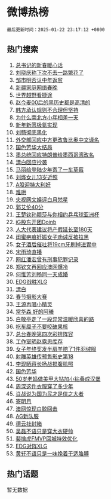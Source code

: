 # 微博热榜

`最后更新时间：2025-01-22 23:17:12 +0800`

## 热门搜索

1. [总书记的新春暖心话](https://m.weibo.cn/search?containerid=100103type%3D1%26t%3D10%26q%3D%23%E6%80%BB%E4%B9%A6%E8%AE%B0%E7%9A%84%E6%96%B0%E6%98%A5%E6%9A%96%E5%BF%83%E8%AF%9D%23&stream_entry_id=51&isnewpage=1&extparam=seat%3D1%26pos%3D0%26q%3D%2523%25E6%2580%25BB%25E4%25B9%25A6%25E8%25AE%25B0%25E7%259A%2584%25E6%2596%25B0%25E6%2598%25A5%25E6%259A%2596%25E5%25BF%2583%25E8%25AF%259D%2523%26stream_entry_id%3D51%26c_type%3D51%26dgr%3D0%26filter_type%3Drealtimehot%26cate%3D10103%26display_time%3D1737559031%26pre_seqid%3D173755903114501149600159)
1. [刘晓庆称下次不去一路繁花了](https://m.weibo.cn/search?containerid=100103type%3D1%26t%3D10%26q%3D%23%E5%88%98%E6%99%93%E5%BA%86%E7%A7%B0%E4%B8%8B%E6%AC%A1%E4%B8%8D%E5%8E%BB%E4%B8%80%E8%B7%AF%E7%B9%81%E8%8A%B1%E4%BA%86%23&stream_entry_id=31&isnewpage=1&extparam=seat%3D1%26band_rank%3D1%26flag%3D1%26c_type%3D31%26filter_type%3Drealtimehot%26realpos%3D1%26lcate%3D5001%26q%3D%2523%25E5%2588%2598%25E6%2599%2593%25E5%25BA%2586%25E7%25A7%25B0%25E4%25B8%258B%25E6%25AC%25A1%25E4%25B8%258D%25E5%258E%25BB%25E4%25B8%2580%25E8%25B7%25AF%25E7%25B9%2581%25E8%258A%25B1%25E4%25BA%2586%2523%26pos%3D0%26dgr%3D0%26cate%3D5001%26stream_entry_id%3D31%26display_time%3D1737559031%26pre_seqid%3D173755903114501149600159)
1. [邹市明否认中年返贫](https://m.weibo.cn/search?containerid=100103type%3D1%26t%3D10%26q%3D%23%E9%82%B9%E5%B8%82%E6%98%8E%E5%90%A6%E8%AE%A4%E4%B8%AD%E5%B9%B4%E8%BF%94%E8%B4%AB%23&stream_entry_id=31&isnewpage=1&extparam=seat%3D1%26band_rank%3D2%26flag%3D0%26c_type%3D31%26filter_type%3Drealtimehot%26realpos%3D2%26lcate%3D5001%26q%3D%2523%25E9%2582%25B9%25E5%25B8%2582%25E6%2598%258E%25E5%2590%25A6%25E8%25AE%25A4%25E4%25B8%25AD%25E5%25B9%25B4%25E8%25BF%2594%25E8%25B4%25AB%2523%26pos%3D1%26dgr%3D0%26cate%3D5001%26stream_entry_id%3D31%26display_time%3D1737559031%26pre_seqid%3D173755903114501149600159)
1. [新疆家庭网络春晚](https://m.weibo.cn/search?containerid=100103type%3D1%26t%3D10%26q%3D%23%E6%96%B0%E7%96%86%E5%AE%B6%E5%BA%AD%E7%BD%91%E7%BB%9C%E6%98%A5%E6%99%9A%23&stream_entry_id=31&isnewpage=1&extparam=seat%3D1%26band_rank%3D3%26flag%3D0%26c_type%3D31%26filter_type%3Drealtimehot%26realpos%3D3%26lcate%3D5001%26q%3D%2523%25E6%2596%25B0%25E7%2596%2586%25E5%25AE%25B6%25E5%25BA%25AD%25E7%25BD%2591%25E7%25BB%259C%25E6%2598%25A5%25E6%2599%259A%2523%26pos%3D2%26dgr%3D0%26cate%3D5001%26stream_entry_id%3D31%26display_time%3D1737559031%26pre_seqid%3D173755903114501149600159)
1. [世界越野看捷途](https://m.weibo.cn/search?containerid=100103type%3D1%26t%3D10%26q%3D%23%E4%B8%96%E7%95%8C%E8%B6%8A%E9%87%8E%E7%9C%8B%E6%8D%B7%E9%80%94%23&stream_entry_id=31&isnewpage=1&extparam=seat%3D1%26band_rank%3D4%26c_type%3D31%26is_ad_pos%3D1%26filter_type%3Drealtimehot%26lcate%3D5001%26q%3D%2523%25E4%25B8%2596%25E7%2595%258C%25E8%25B6%258A%25E9%2587%258E%25E7%259C%258B%25E6%258D%25B7%25E9%2580%2594%2523%26topic_ad%3D1%26stream_entry_id%3D31%26pos%3D3%26dgr%3D0%26adid%3D273566%26cate%3D5001%26display_time%3D1737559031%26pre_seqid%3D173755903114501149600159)
1. [赵今麦00后的黑历史都是高清的](https://m.weibo.cn/search?containerid=100103type%3D1%26t%3D10%26q%3D%23%E8%B5%B5%E4%BB%8A%E9%BA%A600%E5%90%8E%E7%9A%84%E9%BB%91%E5%8E%86%E5%8F%B2%E9%83%BD%E6%98%AF%E9%AB%98%E6%B8%85%E7%9A%84%23&stream_entry_id=31&isnewpage=1&extparam=seat%3D1%26band_rank%3D4%26flag%3D2%26c_type%3D31%26filter_type%3Drealtimehot%26realpos%3D4%26lcate%3D5001%26q%3D%2523%25E8%25B5%25B5%25E4%25BB%258A%25E9%25BA%25A600%25E5%2590%258E%25E7%259A%2584%25E9%25BB%2591%25E5%258E%2586%25E5%258F%25B2%25E9%2583%25BD%25E6%2598%25AF%25E9%25AB%2598%25E6%25B8%2585%25E7%259A%2584%2523%26pos%3D4%26dgr%3D0%26cate%3D5001%26stream_entry_id%3D31%26display_time%3D1737559031%26pre_seqid%3D173755903114501149600159)
1. [韩方承认规则不合理但坚持](https://m.weibo.cn/search?containerid=100103type%3D1%26t%3D10%26q%3D%23%E9%9F%A9%E6%96%B9%E6%89%BF%E8%AE%A4%E8%A7%84%E5%88%99%E4%B8%8D%E5%90%88%E7%90%86%E4%BD%86%E5%9D%9A%E6%8C%81%23&stream_entry_id=31&isnewpage=1&extparam=seat%3D1%26band_rank%3D5%26flag%3D2%26c_type%3D31%26filter_type%3Drealtimehot%26realpos%3D5%26lcate%3D5001%26q%3D%2523%25E9%259F%25A9%25E6%2596%25B9%25E6%2589%25BF%25E8%25AE%25A4%25E8%25A7%2584%25E5%2588%2599%25E4%25B8%258D%25E5%2590%2588%25E7%2590%2586%25E4%25BD%2586%25E5%259D%259A%25E6%258C%2581%2523%26pos%3D5%26dgr%3D0%26cate%3D5001%26stream_entry_id%3D31%26display_time%3D1737559031%26pre_seqid%3D173755903114501149600159)
1. [为什么南北方小年相差一天](https://m.weibo.cn/search?containerid=100103type%3D1%26t%3D10%26q%3D%23%E4%B8%BA%E4%BB%80%E4%B9%88%E5%8D%97%E5%8C%97%E6%96%B9%E5%B0%8F%E5%B9%B4%E7%9B%B8%E5%B7%AE%E4%B8%80%E5%A4%A9%23&stream_entry_id=31&isnewpage=1&extparam=seat%3D1%26band_rank%3D6%26flag%3D0%26c_type%3D31%26filter_type%3Drealtimehot%26realpos%3D6%26lcate%3D5001%26q%3D%2523%25E4%25B8%25BA%25E4%25BB%2580%25E4%25B9%2588%25E5%258D%2597%25E5%258C%2597%25E6%2596%25B9%25E5%25B0%258F%25E5%25B9%25B4%25E7%259B%25B8%25E5%25B7%25AE%25E4%25B8%2580%25E5%25A4%25A9%2523%26pos%3D6%26dgr%3D0%26cate%3D5001%26stream_entry_id%3D31%26display_time%3D1737559031%26pre_seqid%3D173755903114501149600159)
1. [新年新愿极氪实现](https://m.weibo.cn/search?containerid=100103type%3D1%26t%3D10%26q%3D%23%E6%96%B0%E5%B9%B4%E6%96%B0%E6%84%BF%E6%9E%81%E6%B0%AA%E5%AE%9E%E7%8E%B0%23&stream_entry_id=31&isnewpage=1&extparam=seat%3D1%26band_rank%3D7%26c_type%3D31%26is_ad_pos%3D1%26filter_type%3Drealtimehot%26lcate%3D5001%26q%3D%2523%25E6%2596%25B0%25E5%25B9%25B4%25E6%2596%25B0%25E6%2584%25BF%25E6%259E%2581%25E6%25B0%25AA%25E5%25AE%259E%25E7%258E%25B0%2523%26topic_ad%3D1%26stream_entry_id%3D31%26pos%3D7%26dgr%3D0%26adid%3D273510%26cate%3D5001%26display_time%3D1737559031%26pre_seqid%3D173755903114501149600159)
1. [刘畅彻底黑化](https://m.weibo.cn/search?containerid=100103type%3D1%26t%3D10%26q%3D%23%E5%88%98%E7%95%85%E5%BD%BB%E5%BA%95%E9%BB%91%E5%8C%96%23&stream_entry_id=31&isnewpage=1&extparam=seat%3D1%26band_rank%3D7%26flag%3D2%26c_type%3D31%26filter_type%3Drealtimehot%26realpos%3D7%26lcate%3D5001%26q%3D%2523%25E5%2588%2598%25E7%2595%2585%25E5%25BD%25BB%25E5%25BA%2595%25E9%25BB%2591%25E5%258C%2596%2523%26pos%3D8%26dgr%3D0%26cate%3D5001%26stream_entry_id%3D31%26display_time%3D1737559031%26pre_seqid%3D173755903114501149600159)
1. [外交部回应中方更改鲁比奥中文译名](https://m.weibo.cn/search?containerid=100103type%3D1%26t%3D10%26q%3D%23%E5%A4%96%E4%BA%A4%E9%83%A8%E5%9B%9E%E5%BA%94%E4%B8%AD%E6%96%B9%E6%9B%B4%E6%94%B9%E9%B2%81%E6%AF%94%E5%A5%A5%E4%B8%AD%E6%96%87%E8%AF%91%E5%90%8D%23&stream_entry_id=31&isnewpage=1&extparam=seat%3D1%26band_rank%3D8%26flag%3D1%26c_type%3D31%26filter_type%3Drealtimehot%26realpos%3D8%26lcate%3D5001%26q%3D%2523%25E5%25A4%2596%25E4%25BA%25A4%25E9%2583%25A8%25E5%259B%259E%25E5%25BA%2594%25E4%25B8%25AD%25E6%2596%25B9%25E6%259B%25B4%25E6%2594%25B9%25E9%25B2%2581%25E6%25AF%2594%25E5%25A5%25A5%25E4%25B8%25AD%25E6%2596%2587%25E8%25AF%2591%25E5%2590%258D%2523%26pos%3D9%26dgr%3D0%26cate%3D5001%26stream_entry_id%3D31%26display_time%3D1737559031%26pre_seqid%3D173755903114501149600159)
1. [国色芳华大结局](https://m.weibo.cn/search?containerid=100103type%3D1%26t%3D10%26q%3D%E5%9B%BD%E8%89%B2%E8%8A%B3%E5%8D%8E%E5%A4%A7%E7%BB%93%E5%B1%80&stream_entry_id=31&isnewpage=1&extparam=seat%3D1%26band_rank%3D9%26flag%3D0%26c_type%3D31%26filter_type%3Drealtimehot%26realpos%3D9%26lcate%3D5001%26q%3D%25E5%259B%25BD%25E8%2589%25B2%25E8%258A%25B3%25E5%258D%258E%25E5%25A4%25A7%25E7%25BB%2593%25E5%25B1%2580%26pos%3D10%26dgr%3D0%26cate%3D5001%26stream_entry_id%3D31%26display_time%3D1737559031%26pre_seqid%3D173755903114501149600159)
1. [墨总统回应特朗普给墨西哥湾改名](https://m.weibo.cn/search?containerid=100103type%3D1%26t%3D10%26q%3D%23%E5%A2%A8%E6%80%BB%E7%BB%9F%E5%9B%9E%E5%BA%94%E7%89%B9%E6%9C%97%E6%99%AE%E7%BB%99%E5%A2%A8%E8%A5%BF%E5%93%A5%E6%B9%BE%E6%94%B9%E5%90%8D%23&stream_entry_id=31&isnewpage=1&extparam=seat%3D1%26band_rank%3D10%26flag%3D1%26c_type%3D31%26filter_type%3Drealtimehot%26realpos%3D10%26lcate%3D5001%26q%3D%2523%25E5%25A2%25A8%25E6%2580%25BB%25E7%25BB%259F%25E5%259B%259E%25E5%25BA%2594%25E7%2589%25B9%25E6%259C%2597%25E6%2599%25AE%25E7%25BB%2599%25E5%25A2%25A8%25E8%25A5%25BF%25E5%2593%25A5%25E6%25B9%25BE%25E6%2594%25B9%25E5%2590%258D%2523%26pos%3D11%26dgr%3D0%26cate%3D5001%26stream_entry_id%3D31%26display_time%3D1737559031%26pre_seqid%3D173755903114501149600159)
1. [漂白回应抄袭](https://m.weibo.cn/search?containerid=100103type%3D1%26t%3D10%26q%3D%23%E6%BC%82%E7%99%BD%E5%9B%9E%E5%BA%94%E6%8A%84%E8%A2%AD%23&stream_entry_id=31&isnewpage=1&extparam=seat%3D1%26band_rank%3D11%26flag%3D1%26c_type%3D31%26filter_type%3Drealtimehot%26realpos%3D11%26lcate%3D5001%26q%3D%2523%25E6%25BC%2582%25E7%2599%25BD%25E5%259B%259E%25E5%25BA%2594%25E6%258A%2584%25E8%25A2%25AD%2523%26pos%3D12%26dgr%3D0%26cate%3D5001%26stream_entry_id%3D31%26display_time%3D1737559031%26pre_seqid%3D173755903114501149600159)
1. [马丽给登陆少年寄了一车草莓](https://m.weibo.cn/search?containerid=100103type%3D1%26t%3D10%26q%3D%23%E9%A9%AC%E4%B8%BD%E7%BB%99%E7%99%BB%E9%99%86%E5%B0%91%E5%B9%B4%E5%AF%84%E4%BA%86%E4%B8%80%E8%BD%A6%E8%8D%89%E8%8E%93%23&stream_entry_id=31&isnewpage=1&extparam=seat%3D1%26band_rank%3D12%26flag%3D1%26c_type%3D31%26filter_type%3Drealtimehot%26realpos%3D12%26lcate%3D5001%26q%3D%2523%25E9%25A9%25AC%25E4%25B8%25BD%25E7%25BB%2599%25E7%2599%25BB%25E9%2599%2586%25E5%25B0%2591%25E5%25B9%25B4%25E5%25AF%2584%25E4%25BA%2586%25E4%25B8%2580%25E8%25BD%25A6%25E8%258D%2589%25E8%258E%2593%2523%26pos%3D13%26dgr%3D0%26cate%3D5001%26stream_entry_id%3D31%26display_time%3D1737559031%26pre_seqid%3D173755903114501149600159)
1. [刘烨女儿13岁近照](https://m.weibo.cn/search?containerid=100103type%3D1%26t%3D10%26q%3D%23%E5%88%98%E7%83%A8%E5%A5%B3%E5%84%BF13%E5%B2%81%E8%BF%91%E7%85%A7%23&stream_entry_id=31&isnewpage=1&extparam=seat%3D1%26band_rank%3D13%26flag%3D0%26c_type%3D31%26filter_type%3Drealtimehot%26realpos%3D13%26lcate%3D5001%26q%3D%2523%25E5%2588%2598%25E7%2583%25A8%25E5%25A5%25B3%25E5%2584%25BF13%25E5%25B2%2581%25E8%25BF%2591%25E7%2585%25A7%2523%26pos%3D14%26dgr%3D0%26cate%3D5001%26stream_entry_id%3D31%26display_time%3D1737559031%26pre_seqid%3D173755903114501149600159)
1. [A股迎特大利好](https://m.weibo.cn/search?containerid=100103type%3D1%26t%3D10%26q%3D%23A%E8%82%A1%E8%BF%8E%E7%89%B9%E5%A4%A7%E5%88%A9%E5%A5%BD%23&stream_entry_id=31&isnewpage=1&extparam=seat%3D1%26band_rank%3D14%26flag%3D1%26c_type%3D31%26filter_type%3Drealtimehot%26realpos%3D14%26lcate%3D5001%26q%3D%2523A%25E8%2582%25A1%25E8%25BF%258E%25E7%2589%25B9%25E5%25A4%25A7%25E5%2588%25A9%25E5%25A5%25BD%2523%26pos%3D15%26dgr%3D0%26cate%3D5001%26stream_entry_id%3D31%26display_time%3D1737559031%26pre_seqid%3D173755903114501149600159)
1. [难哄](https://m.weibo.cn/search?containerid=100103type%3D1%26t%3D10%26q%3D%E9%9A%BE%E5%93%84&stream_entry_id=31&isnewpage=1&extparam=seat%3D1%26band_rank%3D15%26flag%3D0%26c_type%3D31%26filter_type%3Drealtimehot%26realpos%3D15%26lcate%3D5001%26q%3D%25E9%259A%25BE%25E5%2593%2584%26pos%3D16%26dgr%3D0%26cate%3D5001%26stream_entry_id%3D31%26display_time%3D1737559031%26pre_seqid%3D173755903114501149600159)
1. [央视网文娱评白月梵星](https://m.weibo.cn/search?containerid=100103type%3D1%26t%3D10%26q%3D%E5%A4%AE%E8%A7%86%E7%BD%91%E6%96%87%E5%A8%B1%E8%AF%84%E7%99%BD%E6%9C%88%E6%A2%B5%E6%98%9F&stream_entry_id=31&isnewpage=1&extparam=seat%3D1%26band_rank%3D16%26flag%3D0%26c_type%3D31%26filter_type%3Drealtimehot%26realpos%3D16%26lcate%3D5001%26q%3D%25E5%25A4%25AE%25E8%25A7%2586%25E7%25BD%2591%25E6%2596%2587%25E5%25A8%25B1%25E8%25AF%2584%25E7%2599%25BD%25E6%259C%2588%25E6%25A2%25B5%25E6%2598%259F%26pos%3D17%26dgr%3D0%26cate%3D5001%26stream_entry_id%3D31%26display_time%3D1737559031%26pre_seqid%3D173755903114501149600159)
1. [郭艾伦40分](https://m.weibo.cn/search?containerid=100103type%3D1%26t%3D10%26q%3D%23%E9%83%AD%E8%89%BE%E4%BC%A640%E5%88%86%23&stream_entry_id=31&isnewpage=1&extparam=seat%3D1%26band_rank%3D17%26flag%3D1%26c_type%3D31%26filter_type%3Drealtimehot%26realpos%3D17%26lcate%3D5001%26q%3D%2523%25E9%2583%25AD%25E8%2589%25BE%25E4%25BC%25A640%25E5%2588%2586%2523%26pos%3D18%26dgr%3D0%26cate%3D5001%26stream_entry_id%3D31%26display_time%3D1737559031%26pre_seqid%3D173755903114501149600159)
1. [王楚钦孙颖莎与你相约乒乓球亚洲杯](https://m.weibo.cn/search?containerid=100103type%3D1%26t%3D10%26q%3D%23%E7%8E%8B%E6%A5%9A%E9%92%A6%E5%AD%99%E9%A2%96%E8%8E%8E%E4%B8%8E%E4%BD%A0%E7%9B%B8%E7%BA%A6%E4%B9%92%E4%B9%93%E7%90%83%E4%BA%9A%E6%B4%B2%E6%9D%AF%23&stream_entry_id=31&isnewpage=1&extparam=seat%3D1%26band_rank%3D18%26flag%3D1%26c_type%3D31%26filter_type%3Drealtimehot%26realpos%3D18%26lcate%3D5001%26q%3D%2523%25E7%258E%258B%25E6%25A5%259A%25E9%2592%25A6%25E5%25AD%2599%25E9%25A2%2596%25E8%258E%258E%25E4%25B8%258E%25E4%25BD%25A0%25E7%259B%25B8%25E7%25BA%25A6%25E4%25B9%2592%25E4%25B9%2593%25E7%2590%2583%25E4%25BA%259A%25E6%25B4%25B2%25E6%259D%25AF%2523%26pos%3D19%26dgr%3D0%26cate%3D5001%26stream_entry_id%3D31%26display_time%3D1737559031%26pre_seqid%3D173755903114501149600159)
1. [iG股东开团Doinb](https://m.weibo.cn/search?containerid=100103type%3D1%26t%3D10%26q%3D%23iG%E8%82%A1%E4%B8%9C%E5%BC%80%E5%9B%A2Doinb%23&stream_entry_id=31&isnewpage=1&extparam=seat%3D1%26band_rank%3D19%26flag%3D1%26c_type%3D31%26filter_type%3Drealtimehot%26realpos%3D19%26lcate%3D5001%26q%3D%2523iG%25E8%2582%25A1%25E4%25B8%259C%25E5%25BC%2580%25E5%259B%25A2Doinb%2523%26pos%3D20%26dgr%3D0%26cate%3D5001%26stream_entry_id%3D31%26display_time%3D1737559031%26pre_seqid%3D173755903114501149600159)
1. [人大代表建议将产假延长至180天](https://m.weibo.cn/search?containerid=100103type%3D1%26t%3D10%26q%3D%23%E4%BA%BA%E5%A4%A7%E4%BB%A3%E8%A1%A8%E5%BB%BA%E8%AE%AE%E5%B0%86%E4%BA%A7%E5%81%87%E5%BB%B6%E9%95%BF%E8%87%B3180%E5%A4%A9%23&stream_entry_id=31&isnewpage=1&extparam=seat%3D1%26band_rank%3D20%26flag%3D0%26c_type%3D31%26filter_type%3Drealtimehot%26realpos%3D20%26lcate%3D5001%26q%3D%2523%25E4%25BA%25BA%25E5%25A4%25A7%25E4%25BB%25A3%25E8%25A1%25A8%25E5%25BB%25BA%25E8%25AE%25AE%25E5%25B0%2586%25E4%25BA%25A7%25E5%2581%2587%25E5%25BB%25B6%25E9%2595%25BF%25E8%2587%25B3180%25E5%25A4%25A9%2523%26pos%3D21%26dgr%3D0%26cate%3D5001%26stream_entry_id%3D31%26display_time%3D1737559031%26pre_seqid%3D173755903114501149600159)
1. [闺蜜疤痕妊娠女子劝诫反被拉黑](https://m.weibo.cn/search?containerid=100103type%3D1%26t%3D10%26q%3D%23%E9%97%BA%E8%9C%9C%E7%96%A4%E7%97%95%E5%A6%8A%E5%A8%A0%E5%A5%B3%E5%AD%90%E5%8A%9D%E8%AF%AB%E5%8F%8D%E8%A2%AB%E6%8B%89%E9%BB%91%23&stream_entry_id=31&isnewpage=1&extparam=seat%3D1%26band_rank%3D21%26flag%3D1%26c_type%3D31%26filter_type%3Drealtimehot%26realpos%3D21%26lcate%3D5001%26q%3D%2523%25E9%2597%25BA%25E8%259C%259C%25E7%2596%25A4%25E7%2597%2595%25E5%25A6%258A%25E5%25A8%25A0%25E5%25A5%25B3%25E5%25AD%2590%25E5%258A%259D%25E8%25AF%25AB%25E5%258F%258D%25E8%25A2%25AB%25E6%258B%2589%25E9%25BB%2591%2523%26pos%3D22%26dgr%3D0%26cate%3D5001%26stream_entry_id%3D31%26display_time%3D1737559031%26pre_seqid%3D173755903114501149600159)
1. [女子酒后催吐将19cm牙刷掉进胃中](https://m.weibo.cn/search?containerid=100103type%3D1%26t%3D10%26q%3D%23%E5%A5%B3%E5%AD%90%E9%85%92%E5%90%8E%E5%82%AC%E5%90%90%E5%B0%8619cm%E7%89%99%E5%88%B7%E6%8E%89%E8%BF%9B%E8%83%83%E4%B8%AD%23&stream_entry_id=31&isnewpage=1&extparam=seat%3D1%26band_rank%3D22%26flag%3D0%26c_type%3D31%26filter_type%3Drealtimehot%26realpos%3D22%26lcate%3D5001%26q%3D%2523%25E5%25A5%25B3%25E5%25AD%2590%25E9%2585%2592%25E5%2590%258E%25E5%2582%25AC%25E5%2590%2590%25E5%25B0%258619cm%25E7%2589%2599%25E5%2588%25B7%25E6%258E%2589%25E8%25BF%259B%25E8%2583%2583%25E4%25B8%25AD%2523%26pos%3D23%26dgr%3D0%26cate%3D5001%26stream_entry_id%3D31%26display_time%3D1737559031%26pre_seqid%3D173755903114501149600159)
1. [宋雨琦直播](https://m.weibo.cn/search?containerid=100103type%3D1%26t%3D10%26q%3D%E5%AE%8B%E9%9B%A8%E7%90%A6%E7%9B%B4%E6%92%AD&stream_entry_id=31&isnewpage=1&extparam=seat%3D1%26band_rank%3D23%26flag%3D1%26c_type%3D31%26filter_type%3Drealtimehot%26realpos%3D23%26lcate%3D5001%26q%3D%25E5%25AE%258B%25E9%259B%25A8%25E7%2590%25A6%25E7%259B%25B4%25E6%2592%25AD%26pos%3D24%26dgr%3D0%26cate%3D5001%26stream_entry_id%3D31%26display_time%3D1737559031%26pre_seqid%3D173755903114501149600159)
1. [网红潘宏曾有刑事犯罪记录](https://m.weibo.cn/search?containerid=100103type%3D1%26t%3D10%26q%3D%23%E7%BD%91%E7%BA%A2%E6%BD%98%E5%AE%8F%E6%9B%BE%E6%9C%89%E5%88%91%E4%BA%8B%E7%8A%AF%E7%BD%AA%E8%AE%B0%E5%BD%95%23&stream_entry_id=31&isnewpage=1&extparam=seat%3D1%26band_rank%3D24%26flag%3D2%26c_type%3D31%26filter_type%3Drealtimehot%26realpos%3D24%26lcate%3D5001%26q%3D%2523%25E7%25BD%2591%25E7%25BA%25A2%25E6%25BD%2598%25E5%25AE%258F%25E6%259B%25BE%25E6%259C%2589%25E5%2588%2591%25E4%25BA%258B%25E7%258A%25AF%25E7%25BD%25AA%25E8%25AE%25B0%25E5%25BD%2595%2523%26pos%3D25%26dgr%3D0%26cate%3D5001%26stream_entry_id%3D31%26display_time%3D1737559031%26pre_seqid%3D173755903114501149600159)
1. [郑钦文再回应澳网爆冷](https://m.weibo.cn/search?containerid=100103type%3D1%26t%3D10%26q%3D%23%E9%83%91%E9%92%A6%E6%96%87%E5%86%8D%E5%9B%9E%E5%BA%94%E6%BE%B3%E7%BD%91%E7%88%86%E5%86%B7%23&stream_entry_id=31&isnewpage=1&extparam=seat%3D1%26band_rank%3D25%26flag%3D1%26c_type%3D31%26filter_type%3Drealtimehot%26realpos%3D25%26lcate%3D5001%26q%3D%2523%25E9%2583%2591%25E9%2592%25A6%25E6%2596%2587%25E5%2586%258D%25E5%259B%259E%25E5%25BA%2594%25E6%25BE%25B3%25E7%25BD%2591%25E7%2588%2586%25E5%2586%25B7%2523%26pos%3D26%26dgr%3D0%26cate%3D5001%26stream_entry_id%3D31%26display_time%3D1737559031%26pre_seqid%3D173755903114501149600159)
1. [何惟芳刘畅同一天成婚](https://m.weibo.cn/search?containerid=100103type%3D1%26t%3D10%26q%3D%23%E4%BD%95%E6%83%9F%E8%8A%B3%E5%88%98%E7%95%85%E5%90%8C%E4%B8%80%E5%A4%A9%E6%88%90%E5%A9%9A%23&stream_entry_id=31&isnewpage=1&extparam=seat%3D1%26band_rank%3D26%26flag%3D1%26c_type%3D31%26filter_type%3Drealtimehot%26realpos%3D26%26lcate%3D5001%26q%3D%2523%25E4%25BD%2595%25E6%2583%259F%25E8%258A%25B3%25E5%2588%2598%25E7%2595%2585%25E5%2590%258C%25E4%25B8%2580%25E5%25A4%25A9%25E6%2588%2590%25E5%25A9%259A%2523%26pos%3D27%26dgr%3D0%26cate%3D5001%26stream_entry_id%3D31%26display_time%3D1737559031%26pre_seqid%3D173755903114501149600159)
1. [EDG战胜XLG](https://m.weibo.cn/search?containerid=100103type%3D1%26t%3D10%26q%3DEDG%E6%88%98%E8%83%9CXLG&stream_entry_id=31&isnewpage=1&extparam=seat%3D1%26band_rank%3D27%26flag%3D1%26c_type%3D31%26filter_type%3Drealtimehot%26realpos%3D27%26lcate%3D5001%26q%3DEDG%25E6%2588%2598%25E8%2583%259CXLG%26pos%3D28%26dgr%3D0%26cate%3D5001%26stream_entry_id%3D31%26display_time%3D1737559031%26pre_seqid%3D173755903114501149600159)
1. [漂白](https://m.weibo.cn/search?containerid=100103type%3D1%26t%3D10%26q%3D%E6%BC%82%E7%99%BD&stream_entry_id=31&isnewpage=1&extparam=seat%3D1%26band_rank%3D28%26flag%3D0%26c_type%3D31%26filter_type%3Drealtimehot%26realpos%3D28%26lcate%3D5001%26q%3D%25E6%25BC%2582%25E7%2599%25BD%26pos%3D29%26dgr%3D0%26cate%3D5001%26stream_entry_id%3D31%26display_time%3D1737559031%26pre_seqid%3D173755903114501149600159)
1. [春节摄影大赛](https://m.weibo.cn/search?containerid=100103type%3D1%26t%3D10%26q%3D%23%E6%98%A5%E8%8A%82%E6%91%84%E5%BD%B1%E5%A4%A7%E8%B5%9B%23&stream_entry_id=31&isnewpage=1&extparam=seat%3D1%26band_rank%3D29%26flag%3D1%26c_type%3D31%26filter_type%3Drealtimehot%26realpos%3D29%26lcate%3D5001%26q%3D%2523%25E6%2598%25A5%25E8%258A%2582%25E6%2591%2584%25E5%25BD%25B1%25E5%25A4%25A7%25E8%25B5%259B%2523%26pos%3D30%26dgr%3D0%26cate%3D5001%26stream_entry_id%3D31%26display_time%3D1737559031%26pre_seqid%3D173755903114501149600159)
1. [王源再唱小精灵](https://m.weibo.cn/search?containerid=100103type%3D1%26t%3D10%26q%3D%23%E7%8E%8B%E6%BA%90%E5%86%8D%E5%94%B1%E5%B0%8F%E7%B2%BE%E7%81%B5%23&stream_entry_id=31&isnewpage=1&extparam=seat%3D1%26band_rank%3D30%26flag%3D1%26c_type%3D31%26filter_type%3Drealtimehot%26realpos%3D30%26lcate%3D5001%26q%3D%2523%25E7%258E%258B%25E6%25BA%2590%25E5%2586%258D%25E5%2594%25B1%25E5%25B0%258F%25E7%25B2%25BE%25E7%2581%25B5%2523%26pos%3D31%26dgr%3D0%26cate%3D5001%26stream_entry_id%3D31%26display_time%3D1737559031%26pre_seqid%3D173755903114501149600159)
1. [常华森 好的阿曦](https://m.weibo.cn/search?containerid=100103type%3D1%26t%3D10%26q%3D%E5%B8%B8%E5%8D%8E%E6%A3%AE+%E5%A5%BD%E7%9A%84%E9%98%BF%E6%9B%A6&stream_entry_id=31&isnewpage=1&extparam=seat%3D1%26band_rank%3D31%26flag%3D0%26c_type%3D31%26filter_type%3Drealtimehot%26realpos%3D31%26lcate%3D5001%26q%3D%25E5%25B8%25B8%25E5%258D%258E%25E6%25A3%25AE%2520%25E5%25A5%25BD%25E7%259A%2584%25E9%2598%25BF%25E6%259B%25A6%26pos%3D32%26dgr%3D0%26cate%3D5001%26stream_entry_id%3D31%26display_time%3D1737559031%26pre_seqid%3D173755903114501149600159)
1. [白敬亭走了一段异常温暖欣喜的路](https://m.weibo.cn/search?containerid=100103type%3D1%26t%3D10%26q%3D%23%E7%99%BD%E6%95%AC%E4%BA%AD%E8%B5%B0%E4%BA%86%E4%B8%80%E6%AE%B5%E5%BC%82%E5%B8%B8%E6%B8%A9%E6%9A%96%E6%AC%A3%E5%96%9C%E7%9A%84%E8%B7%AF%23&stream_entry_id=31&isnewpage=1&extparam=seat%3D1%26band_rank%3D32%26flag%3D1%26c_type%3D31%26filter_type%3Drealtimehot%26realpos%3D32%26lcate%3D5001%26q%3D%2523%25E7%2599%25BD%25E6%2595%25AC%25E4%25BA%25AD%25E8%25B5%25B0%25E4%25BA%2586%25E4%25B8%2580%25E6%25AE%25B5%25E5%25BC%2582%25E5%25B8%25B8%25E6%25B8%25A9%25E6%259A%2596%25E6%25AC%25A3%25E5%2596%259C%25E7%259A%2584%25E8%25B7%25AF%2523%26pos%3D33%26dgr%3D0%26cate%3D5001%26stream_entry_id%3D31%26display_time%3D1737559031%26pre_seqid%3D173755903114501149600159)
1. [吃车厘子不要咬破果核](https://m.weibo.cn/search?containerid=100103type%3D1%26t%3D10%26q%3D%23%E5%90%83%E8%BD%A6%E5%8E%98%E5%AD%90%E4%B8%8D%E8%A6%81%E5%92%AC%E7%A0%B4%E6%9E%9C%E6%A0%B8%23&stream_entry_id=31&isnewpage=1&extparam=seat%3D1%26band_rank%3D33%26flag%3D0%26c_type%3D31%26filter_type%3Drealtimehot%26realpos%3D33%26lcate%3D5001%26q%3D%2523%25E5%2590%2583%25E8%25BD%25A6%25E5%258E%2598%25E5%25AD%2590%25E4%25B8%258D%25E8%25A6%2581%25E5%2592%25AC%25E7%25A0%25B4%25E6%259E%259C%25E6%25A0%25B8%2523%26pos%3D34%26dgr%3D0%26cate%3D5001%26stream_entry_id%3D31%26display_time%3D1737559031%26pre_seqid%3D173755903114501149600159)
1. [总台春晚第四次彩排阵容](https://m.weibo.cn/search?containerid=100103type%3D1%26t%3D10%26q%3D%23%E6%80%BB%E5%8F%B0%E6%98%A5%E6%99%9A%E7%AC%AC%E5%9B%9B%E6%AC%A1%E5%BD%A9%E6%8E%92%E9%98%B5%E5%AE%B9%23&stream_entry_id=31&isnewpage=1&extparam=seat%3D1%26band_rank%3D34%26flag%3D1%26c_type%3D31%26filter_type%3Drealtimehot%26realpos%3D34%26lcate%3D5001%26q%3D%2523%25E6%2580%25BB%25E5%258F%25B0%25E6%2598%25A5%25E6%2599%259A%25E7%25AC%25AC%25E5%259B%259B%25E6%25AC%25A1%25E5%25BD%25A9%25E6%258E%2592%25E9%2598%25B5%25E5%25AE%25B9%2523%26pos%3D35%26dgr%3D0%26cate%3D5001%26stream_entry_id%3D31%26display_time%3D1737559031%26pre_seqid%3D173755903114501149600159)
1. [工作室晒赵露思库存](https://m.weibo.cn/search?containerid=100103type%3D1%26t%3D10%26q%3D%23%E5%B7%A5%E4%BD%9C%E5%AE%A4%E6%99%92%E8%B5%B5%E9%9C%B2%E6%80%9D%E5%BA%93%E5%AD%98%23&stream_entry_id=31&isnewpage=1&extparam=seat%3D1%26band_rank%3D35%26flag%3D1%26c_type%3D31%26filter_type%3Drealtimehot%26realpos%3D35%26lcate%3D5001%26q%3D%2523%25E5%25B7%25A5%25E4%25BD%259C%25E5%25AE%25A4%25E6%2599%2592%25E8%25B5%25B5%25E9%259C%25B2%25E6%2580%259D%25E5%25BA%2593%25E5%25AD%2598%2523%26pos%3D36%26dgr%3D0%26cate%3D5001%26stream_entry_id%3D31%26display_time%3D1737559031%26pre_seqid%3D173755903114501149600159)
1. [女子年终奖发半扇羊赔了1件羽绒服](https://m.weibo.cn/search?containerid=100103type%3D1%26t%3D10%26q%3D%23%E5%A5%B3%E5%AD%90%E5%B9%B4%E7%BB%88%E5%A5%96%E5%8F%91%E5%8D%8A%E6%89%87%E7%BE%8A%E8%B5%94%E4%BA%861%E4%BB%B6%E7%BE%BD%E7%BB%92%E6%9C%8D%23&stream_entry_id=31&isnewpage=1&extparam=seat%3D1%26band_rank%3D36%26flag%3D0%26c_type%3D31%26filter_type%3Drealtimehot%26realpos%3D36%26lcate%3D5001%26q%3D%2523%25E5%25A5%25B3%25E5%25AD%2590%25E5%25B9%25B4%25E7%25BB%2588%25E5%25A5%2596%25E5%258F%2591%25E5%258D%258A%25E6%2589%2587%25E7%25BE%258A%25E8%25B5%2594%25E4%25BA%25861%25E4%25BB%25B6%25E7%25BE%25BD%25E7%25BB%2592%25E6%259C%258D%2523%26pos%3D37%26dgr%3D0%26cate%3D5001%26stream_entry_id%3D31%26display_time%3D1737559031%26pre_seqid%3D173755903114501149600159)
1. [射雕英雄传预售影史第18](https://m.weibo.cn/search?containerid=100103type%3D1%26t%3D10%26q%3D%23%E5%B0%84%E9%9B%95%E8%8B%B1%E9%9B%84%E4%BC%A0%E9%A2%84%E5%94%AE%E5%BD%B1%E5%8F%B2%E7%AC%AC18%23&stream_entry_id=31&isnewpage=1&extparam=seat%3D1%26band_rank%3D37%26flag%3D0%26c_type%3D31%26filter_type%3Drealtimehot%26realpos%3D37%26lcate%3D5001%26q%3D%2523%25E5%25B0%2584%25E9%259B%2595%25E8%258B%25B1%25E9%259B%2584%25E4%25BC%25A0%25E9%25A2%2584%25E5%2594%25AE%25E5%25BD%25B1%25E5%258F%25B2%25E7%25AC%25AC18%2523%26pos%3D38%26dgr%3D0%26cate%3D5001%26stream_entry_id%3D31%26display_time%3D1737559031%26pre_seqid%3D173755903114501149600159)
1. [李现晒蒋长扬战损腹肌照](https://m.weibo.cn/search?containerid=100103type%3D1%26t%3D10%26q%3D%23%E6%9D%8E%E7%8E%B0%E6%99%92%E8%92%8B%E9%95%BF%E6%89%AC%E6%88%98%E6%8D%9F%E8%85%B9%E8%82%8C%E7%85%A7%23&stream_entry_id=31&isnewpage=1&extparam=seat%3D1%26band_rank%3D38%26flag%3D1%26c_type%3D31%26filter_type%3Drealtimehot%26realpos%3D38%26lcate%3D5001%26q%3D%2523%25E6%259D%258E%25E7%258E%25B0%25E6%2599%2592%25E8%2592%258B%25E9%2595%25BF%25E6%2589%25AC%25E6%2588%2598%25E6%258D%259F%25E8%2585%25B9%25E8%2582%258C%25E7%2585%25A7%2523%26pos%3D39%26dgr%3D0%26cate%3D5001%26stream_entry_id%3D31%26display_time%3D1737559031%26pre_seqid%3D173755903114501149600159)
1. [国色芳华](https://m.weibo.cn/search?containerid=100103type%3D1%26t%3D10%26q%3D%E5%9B%BD%E8%89%B2%E8%8A%B3%E5%8D%8E&stream_entry_id=31&isnewpage=1&extparam=seat%3D1%26band_rank%3D39%26flag%3D0%26c_type%3D31%26filter_type%3Drealtimehot%26realpos%3D39%26lcate%3D5001%26q%3D%25E5%259B%25BD%25E8%2589%25B2%25E8%258A%25B3%25E5%258D%258E%26pos%3D40%26dgr%3D0%26cate%3D5001%26stream_entry_id%3D31%26display_time%3D1737559031%26pre_seqid%3D173755903114501149600159)
1. [50岁老妈做美甲大钻加小钻叠成汉堡](https://m.weibo.cn/search?containerid=100103type%3D1%26t%3D10%26q%3D%2350%E5%B2%81%E8%80%81%E5%A6%88%E5%81%9A%E7%BE%8E%E7%94%B2%E5%A4%A7%E9%92%BB%E5%8A%A0%E5%B0%8F%E9%92%BB%E5%8F%A0%E6%88%90%E6%B1%89%E5%A0%A1%23&stream_entry_id=31&isnewpage=1&extparam=seat%3D1%26band_rank%3D40%26flag%3D0%26c_type%3D31%26filter_type%3Drealtimehot%26realpos%3D40%26lcate%3D5001%26q%3D%252350%25E5%25B2%2581%25E8%2580%2581%25E5%25A6%2588%25E5%2581%259A%25E7%25BE%258E%25E7%2594%25B2%25E5%25A4%25A7%25E9%2592%25BB%25E5%258A%25A0%25E5%25B0%258F%25E9%2592%25BB%25E5%258F%25A0%25E6%2588%2590%25E6%25B1%2589%25E5%25A0%25A1%2523%26pos%3D41%26dgr%3D0%26cate%3D5001%26stream_entry_id%3D31%26display_time%3D1737559031%26pre_seqid%3D173755903114501149600159)
1. [周深这件衣服穿了多少年](https://m.weibo.cn/search?containerid=100103type%3D1%26t%3D10%26q%3D%E5%91%A8%E6%B7%B1%E8%BF%99%E4%BB%B6%E8%A1%A3%E6%9C%8D%E7%A9%BF%E4%BA%86%E5%A4%9A%E5%B0%91%E5%B9%B4&stream_entry_id=31&isnewpage=1&extparam=seat%3D1%26band_rank%3D41%26flag%3D0%26c_type%3D31%26filter_type%3Drealtimehot%26realpos%3D41%26lcate%3D5001%26q%3D%25E5%2591%25A8%25E6%25B7%25B1%25E8%25BF%2599%25E4%25BB%25B6%25E8%25A1%25A3%25E6%259C%258D%25E7%25A9%25BF%25E4%25BA%2586%25E5%25A4%259A%25E5%25B0%2591%25E5%25B9%25B4%26pos%3D42%26dgr%3D0%26cate%3D5001%26stream_entry_id%3D31%26display_time%3D1737559031%26pre_seqid%3D173755903114501149600159)
1. [肖战说为国为民才是侠之大者](https://m.weibo.cn/search?containerid=100103type%3D1%26t%3D10%26q%3D%23%E8%82%96%E6%88%98%E8%AF%B4%E4%B8%BA%E5%9B%BD%E4%B8%BA%E6%B0%91%E6%89%8D%E6%98%AF%E4%BE%A0%E4%B9%8B%E5%A4%A7%E8%80%85%23&stream_entry_id=31&isnewpage=1&extparam=seat%3D1%26band_rank%3D42%26flag%3D0%26c_type%3D31%26filter_type%3Drealtimehot%26realpos%3D42%26lcate%3D5001%26q%3D%2523%25E8%2582%2596%25E6%2588%2598%25E8%25AF%25B4%25E4%25B8%25BA%25E5%259B%25BD%25E4%25B8%25BA%25E6%25B0%2591%25E6%2589%258D%25E6%2598%25AF%25E4%25BE%25A0%25E4%25B9%258B%25E5%25A4%25A7%25E8%2580%2585%2523%26pos%3D43%26dgr%3D0%26cate%3D5001%26stream_entry_id%3D31%26display_time%3D1737559031%26pre_seqid%3D173755903114501149600159)
1. [寄明月](https://m.weibo.cn/search?containerid=100103type%3D1%26t%3D10%26q%3D%E5%AF%84%E6%98%8E%E6%9C%88&stream_entry_id=31&isnewpage=1&extparam=seat%3D1%26band_rank%3D43%26flag%3D0%26c_type%3D31%26filter_type%3Drealtimehot%26realpos%3D43%26lcate%3D5001%26q%3D%25E5%25AF%2584%25E6%2598%258E%25E6%259C%2588%26pos%3D44%26dgr%3D0%26cate%3D5001%26stream_entry_id%3D31%26display_time%3D1737559031%26pre_seqid%3D173755903114501149600159)
1. [澳网惊现白鲸回击](https://m.weibo.cn/search?containerid=100103type%3D1%26t%3D10%26q%3D%23%E6%BE%B3%E7%BD%91%E6%83%8A%E7%8E%B0%E7%99%BD%E9%B2%B8%E5%9B%9E%E5%87%BB%23&stream_entry_id=31&isnewpage=1&extparam=seat%3D1%26band_rank%3D44%26flag%3D0%26c_type%3D31%26filter_type%3Drealtimehot%26realpos%3D44%26lcate%3D5001%26q%3D%2523%25E6%25BE%25B3%25E7%25BD%2591%25E6%2583%258A%25E7%258E%25B0%25E7%2599%25BD%25E9%25B2%25B8%25E5%259B%259E%25E5%2587%25BB%2523%26pos%3D45%26dgr%3D0%26cate%3D5001%26stream_entry_id%3D31%26display_time%3D1737559031%26pre_seqid%3D173755903114501149600159)
1. [AG新队服](https://m.weibo.cn/search?containerid=100103type%3D1%26t%3D10%26q%3D%23AG%E6%96%B0%E9%98%9F%E6%9C%8D%23&stream_entry_id=31&isnewpage=1&extparam=seat%3D1%26band_rank%3D45%26flag%3D1%26c_type%3D31%26filter_type%3Drealtimehot%26realpos%3D45%26lcate%3D5001%26q%3D%2523AG%25E6%2596%25B0%25E9%2598%259F%25E6%259C%258D%2523%26pos%3D46%26dgr%3D0%26cate%3D5001%26stream_entry_id%3D31%26display_time%3D1737559031%26pre_seqid%3D173755903114501149600159)
1. [德云社封箱](https://m.weibo.cn/search?containerid=100103type%3D1%26t%3D10%26q%3D%E5%BE%B7%E4%BA%91%E7%A4%BE%E5%B0%81%E7%AE%B1&stream_entry_id=31&isnewpage=1&extparam=seat%3D1%26band_rank%3D46%26flag%3D0%26c_type%3D31%26filter_type%3Drealtimehot%26realpos%3D46%26lcate%3D5001%26q%3D%25E5%25BE%25B7%25E4%25BA%2591%25E7%25A4%25BE%25E5%25B0%2581%25E7%25AE%25B1%26pos%3D47%26dgr%3D0%26cate%3D5001%26stream_entry_id%3D31%26display_time%3D1737559031%26pre_seqid%3D173755903114501149600159)
1. [吴磊不语只是穿大衣硬帅](https://m.weibo.cn/search?containerid=100103type%3D1%26t%3D10%26q%3D%E5%90%B4%E7%A3%8A%E4%B8%8D%E8%AF%AD%E5%8F%AA%E6%98%AF%E7%A9%BF%E5%A4%A7%E8%A1%A3%E7%A1%AC%E5%B8%85&stream_entry_id=31&isnewpage=1&extparam=seat%3D1%26band_rank%3D47%26flag%3D0%26c_type%3D31%26filter_type%3Drealtimehot%26realpos%3D47%26lcate%3D5001%26q%3D%25E5%2590%25B4%25E7%25A3%258A%25E4%25B8%258D%25E8%25AF%25AD%25E5%258F%25AA%25E6%2598%25AF%25E7%25A9%25BF%25E5%25A4%25A7%25E8%25A1%25A3%25E7%25A1%25AC%25E5%25B8%2585%26pos%3D48%26dgr%3D0%26cate%3D5001%26stream_entry_id%3D31%26display_time%3D1737559031%26pre_seqid%3D173755903114501149600159)
1. [裴擒虎FMVP回城特效优化](https://m.weibo.cn/search?containerid=100103type%3D1%26t%3D10%26q%3D%23%E8%A3%B4%E6%93%92%E8%99%8EFMVP%E5%9B%9E%E5%9F%8E%E7%89%B9%E6%95%88%E4%BC%98%E5%8C%96%23&stream_entry_id=31&isnewpage=1&extparam=seat%3D1%26band_rank%3D48%26flag%3D1%26c_type%3D31%26filter_type%3Drealtimehot%26realpos%3D48%26lcate%3D5001%26q%3D%2523%25E8%25A3%25B4%25E6%2593%2592%25E8%2599%258EFMVP%25E5%259B%259E%25E5%259F%258E%25E7%2589%25B9%25E6%2595%2588%25E4%25BC%2598%25E5%258C%2596%2523%26pos%3D49%26dgr%3D0%26cate%3D5001%26stream_entry_id%3D31%26display_time%3D1737559031%26pre_seqid%3D173755903114501149600159)
1. [EDG对阵XLG](https://m.weibo.cn/search?containerid=100103type%3D1%26t%3D10%26q%3D%23EDG%E5%AF%B9%E9%98%B5XLG%23&stream_entry_id=31&isnewpage=1&extparam=seat%3D1%26band_rank%3D49%26flag%3D1%26c_type%3D31%26filter_type%3Drealtimehot%26realpos%3D49%26lcate%3D5001%26q%3D%2523EDG%25E5%25AF%25B9%25E9%2598%25B5XLG%2523%26pos%3D50%26dgr%3D0%26cate%3D5001%26stream_entry_id%3D31%26display_time%3D1737559031%26pre_seqid%3D173755903114501149600159)
1. [黄轩不语只是一味挽着于适胳膊](https://m.weibo.cn/search?containerid=100103type%3D1%26t%3D10%26q%3D%E9%BB%84%E8%BD%A9%E4%B8%8D%E8%AF%AD%E5%8F%AA%E6%98%AF%E4%B8%80%E5%91%B3%E6%8C%BD%E7%9D%80%E4%BA%8E%E9%80%82%E8%83%B3%E8%86%8A&stream_entry_id=31&isnewpage=1&extparam=seat%3D1%26band_rank%3D50%26flag%3D1%26c_type%3D31%26filter_type%3Drealtimehot%26realpos%3D50%26lcate%3D5001%26q%3D%25E9%25BB%2584%25E8%25BD%25A9%25E4%25B8%258D%25E8%25AF%25AD%25E5%258F%25AA%25E6%2598%25AF%25E4%25B8%2580%25E5%2591%25B3%25E6%258C%25BD%25E7%259D%2580%25E4%25BA%258E%25E9%2580%2582%25E8%2583%25B3%25E8%2586%258A%26pos%3D51%26dgr%3D0%26cate%3D5001%26stream_entry_id%3D31%26display_time%3D1737559031%26pre_seqid%3D173755903114501149600159)

## 热门话题

暂无数据
